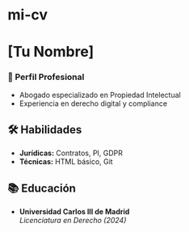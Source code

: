 # mi-cv
# [Tu Nombre]
### 🎯 Perfil Profesional
- Abogado especializado en Propiedad Intelectual  
- Experiencia en derecho digital y compliance

## 🛠 Habilidades
- **Jurídicas:** Contratos, PI, GDPR  
- **Técnicas:** HTML básico, Git

## 📚 Educación
- **Universidad Carlos III de Madrid**  
  *Licenciatura en Derecho (2024)*
